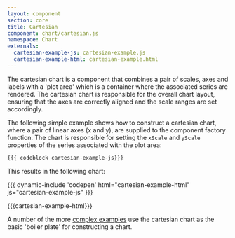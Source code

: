 ```yaml
---
layout: component
section: core
title: Cartesian
component: chart/cartesian.js
namespace: Chart
externals:
  cartesian-example-js: cartesian-example.js
  cartesian-example-html: cartesian-example.html
---
```


The cartesian chart is a component that combines a pair of scales, axes and labels with a 'plot area' which is a container where the associated series are rendered. The cartesian chart is responsible for the overall chart layout, ensuring that the axes are correctly aligned and the scale ranges are set accordingly.

The following simple example shows how to construct a cartesian chart, where a pair of linear axes (x and y), are supplied to the component factory function. The chart is responsible for setting the `xScale` and `yScale` properties of the series associated with the plot area:

```js
{{{ codeblock cartesian-example-js}}}
```

This results in the following chart:

{{{ dynamic-include 'codepen' html="cartesian-example-html" js="cartesian-example-js" }}}

{{{cartesian-example-html}}}
<script type="text/javascript">
{{{cartesian-example-js}}}
</script>

A number of the more [complex examples](/examples) use the cartesian chart as the basic 'boiler plate' for constructing a chart.
